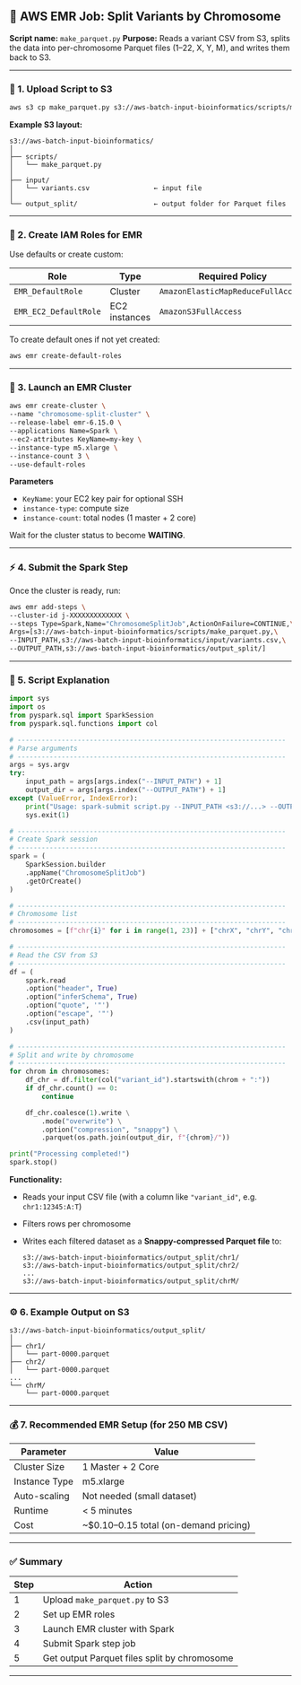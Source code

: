 

## 🧬 AWS EMR Job: Split Variants by Chromosome

**Script name:** `make_parquet.py`
**Purpose:** Reads a variant CSV from S3, splits the data into per-chromosome Parquet files (1–22, X, Y, M), and writes them back to S3.

---

### 📂 1. Upload Script to S3

```bash
aws s3 cp make_parquet.py s3://aws-batch-input-bioinformatics/scripts/make_parquet.py
```

**Example S3 layout:**

```
s3://aws-batch-input-bioinformatics/
│
├── scripts/
│   └── make_parquet.py
│
├── input/
│   └── variants.csv                ← input file
│
└── output_split/                   ← output folder for Parquet files
```

---

### 🔐 2. Create IAM Roles for EMR

Use defaults or create custom:

| Role                  | Type          | Required Policy                    |
| --------------------- | ------------- | ---------------------------------- |
| `EMR_DefaultRole`     | Cluster       | `AmazonElasticMapReduceFullAccess` |
| `EMR_EC2_DefaultRole` | EC2 instances | `AmazonS3FullAccess`               |

To create default ones if not yet created:

```bash
aws emr create-default-roles
```

---

### 🚀 3. Launch an EMR Cluster

```bash
aws emr create-cluster \
--name "chromosome-split-cluster" \
--release-label emr-6.15.0 \
--applications Name=Spark \
--ec2-attributes KeyName=my-key \
--instance-type m5.xlarge \
--instance-count 3 \
--use-default-roles
```

**Parameters**

* `KeyName`: your EC2 key pair for optional SSH
* `instance-type`: compute size
* `instance-count`: total nodes (1 master + 2 core)

Wait for the cluster status to become **WAITING**.

---

### ⚡ 4. Submit the Spark Step

Once the cluster is ready, run:

```bash
aws emr add-steps \
--cluster-id j-XXXXXXXXXXXXX \
--steps Type=Spark,Name="ChromosomeSplitJob",ActionOnFailure=CONTINUE,\
Args=[s3://aws-batch-input-bioinformatics/scripts/make_parquet.py,\
--INPUT_PATH,s3://aws-batch-input-bioinformatics/input/variants.csv,\
--OUTPUT_PATH,s3://aws-batch-input-bioinformatics/output_split/]
```

---

### 🧠 5. Script Explanation

```python
import sys
import os
from pyspark.sql import SparkSession
from pyspark.sql.functions import col

# -------------------------------------------------------------------
# Parse arguments
# -------------------------------------------------------------------
args = sys.argv
try:
    input_path = args[args.index("--INPUT_PATH") + 1]
    output_dir = args[args.index("--OUTPUT_PATH") + 1]
except (ValueError, IndexError):
    print("Usage: spark-submit script.py --INPUT_PATH <s3://...> --OUTPUT_PATH <s3://...>")
    sys.exit(1)

# -------------------------------------------------------------------
# Create Spark session
# -------------------------------------------------------------------
spark = (
    SparkSession.builder
    .appName("ChromosomeSplitJob")
    .getOrCreate()
)

# -------------------------------------------------------------------
# Chromosome list
# -------------------------------------------------------------------
chromosomes = [f"chr{i}" for i in range(1, 23)] + ["chrX", "chrY", "chrM"]

# -------------------------------------------------------------------
# Read the CSV from S3
# -------------------------------------------------------------------
df = (
    spark.read
    .option("header", True)
    .option("inferSchema", True)
    .option("quote", '"')
    .option("escape", '"')
    .csv(input_path)
)

# -------------------------------------------------------------------
# Split and write by chromosome
# -------------------------------------------------------------------
for chrom in chromosomes:
    df_chr = df.filter(col("variant_id").startswith(chrom + ":"))
    if df_chr.count() == 0:
        continue

    df_chr.coalesce(1).write \
        .mode("overwrite") \
        .option("compression", "snappy") \
        .parquet(os.path.join(output_dir, f"{chrom}/"))

print("Processing completed!")
spark.stop()
```

**Functionality:**

* Reads your input CSV file (with a column like `"variant_id"`, e.g. `chr1:12345:A:T`)
* Filters rows per chromosome
* Writes each filtered dataset as a **Snappy-compressed Parquet file** to:

  ```
  s3://aws-batch-input-bioinformatics/output_split/chr1/
  s3://aws-batch-input-bioinformatics/output_split/chr2/
  ...
  s3://aws-batch-input-bioinformatics/output_split/chrM/
  ```

---

### ⚙️ 6. Example Output on S3

```
s3://aws-batch-input-bioinformatics/output_split/
│
├── chr1/
│   └── part-0000.parquet
├── chr2/
│   └── part-0000.parquet
...
└── chrM/
    └── part-0000.parquet
```

---

### 💰 7. Recommended EMR Setup (for 250 MB CSV)

| Parameter     | Value                                 |
| ------------- | ------------------------------------- |
| Cluster Size  | 1 Master + 2 Core                     |
| Instance Type | m5.xlarge                             |
| Auto-scaling  | Not needed (small dataset)            |
| Runtime       | < 5 minutes                           |
| Cost          | ~$0.10–0.15 total (on-demand pricing) |

---

### ✅ Summary

| Step | Action                                       |
| ---- | -------------------------------------------- |
| 1    | Upload `make_parquet.py` to S3        |
| 2    | Set up EMR roles                             |
| 3    | Launch EMR cluster with Spark                |
| 4    | Submit Spark step job                        |
| 5    | Get output Parquet files split by chromosome |

---

